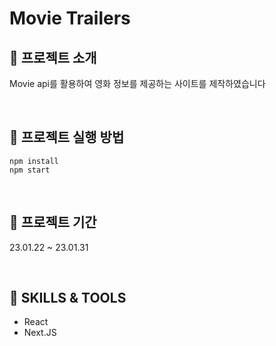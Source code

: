 # Movie Trailers

## 🌱 프로젝트 소개

Movie api를 활용하여 영화 정보를 제공하는 사이트를 제작하였습니다

<br />

## 🚀 프로젝트 실행 방법

```
npm install
npm start
```

<br />

## 📅 프로젝트 기간

23.01.22 ~ 23.01.31

<br />

## 🏹 SKILLS & TOOLS

- React
- Next.JS

<br />
